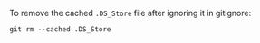 To remove the cached `.DS_Store` file after ignoring it in gitignore:
```
git rm --cached .DS_Store
```